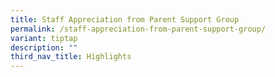 ```yaml
---
title: Staff Appreciation from Parent Support Group
permalink: /staff-appreciation-from-parent-support-group/
variant: tiptap
description: ""
third_nav_title: Highlights
---
```

